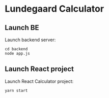 # Lundegaard Calculator

## Launch BE

Launch backend server:

    cd backend
    node app.js

## Launch React project

Launch React Calculator project:

    yarn start
